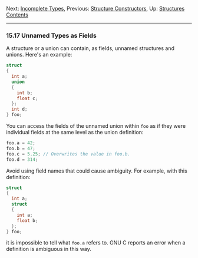Next: [Incomplete Types](Incomplete-Types.md), Previous: [Structure
Constructors](Structure-Constructors.md), Up:
[Structures](Structures.md)  
[Contents](index.md#SEC_Contents "Table of contents")  

------------------------------------------------------------------------


### 15.17 Unnamed Types as Fields 


A structure or a union can contain, as fields, unnamed structures and
unions. Here's an example:

``` C
struct
{
  int a;
  union
  {
    int b;
    float c;
  };
  int d;
} foo;
```

You can access the fields of the unnamed union within `foo` as if they
were individual fields at the same level as the union definition:

``` C
foo.a = 42;
foo.b = 47;
foo.c = 5.25; // Overwrites the value in foo.b.
foo.d = 314;
```

Avoid using field names that could cause ambiguity. For example, with
this definition:

``` C
struct
{
  int a;
  struct
  {
    int a;
    float b;
  };
} foo;
```

it is impossible to tell what `foo.a` refers to. GNU C reports an error
when a definition is ambiguous in this way.
